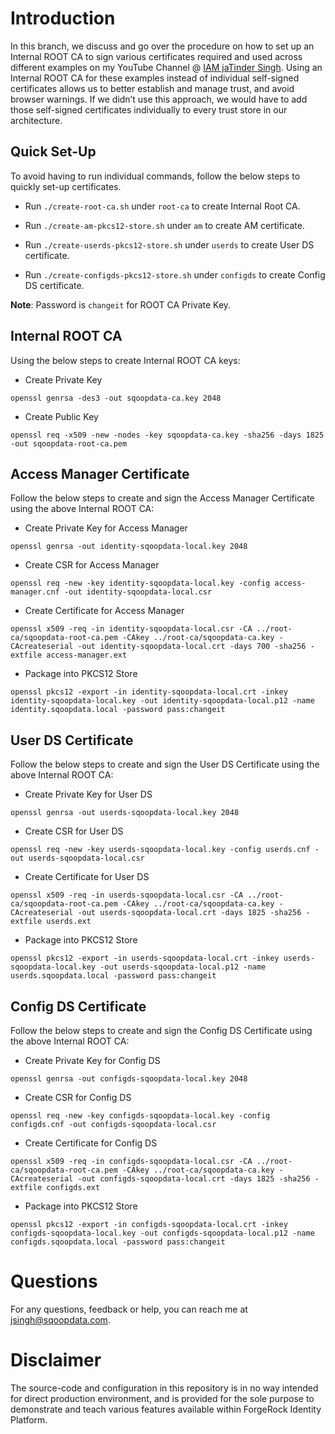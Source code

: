 # Introduction

In this branch, we discuss and go over the procedure on how to set up an Internal ROOT CA to sign various certificates required and used across different examples on my YouTube Channel @ [IAM jaTinder Singh](https://www.youtube.com/channel/UCncKTrfBUAlPjk0oKQ66rRg/). Using an Internal ROOT CA for these examples instead of individual self-signed certificates allows us to better establish and manage trust, and avoid browser warnings. If we didn’t use this approach, we would have to add those self-signed certificates individually to every trust store in our architecture.

## Quick Set-Up

To avoid having to run individual commands, follow the below steps to quickly set-up certificates.

* Run `./create-root-ca.sh` under `root-ca` to create Internal Root CA.

* Run `./create-am-pkcs12-store.sh` under `am` to create AM certificate.

* Run `./create-userds-pkcs12-store.sh` under `userds` to create User DS certificate.

* Run `./create-configds-pkcs12-store.sh` under `configds` to create Config DS certificate.


**Note**: Password is `changeit` for ROOT CA Private Key.

## Internal ROOT CA

Using the below steps to create Internal ROOT CA keys:

* Create Private Key

`openssl genrsa -des3 -out sqoopdata-ca.key 2048`

* Create Public Key

`openssl req -x509 -new -nodes -key sqoopdata-ca.key -sha256 -days 1825 -out sqoopdata-root-ca.pem`

## Access Manager Certificate

Follow the below steps to create and sign the Access Manager Certificate using the above Internal ROOT CA:

* Create Private Key for Access Manager

`openssl genrsa -out identity-sqoopdata-local.key 2048`

* Create CSR for Access Manager

`openssl req -new -key identity-sqoopdata-local.key -config access-manager.cnf -out identity-sqoopdata-local.csr`

* Create Certificate for Access Manager

`openssl x509 -req -in identity-sqoopdata-local.csr -CA ../root-ca/sqoopdata-root-ca.pem -CAkey ../root-ca/sqoopdata-ca.key -CAcreateserial -out identity-sqoopdata-local.crt -days 700 -sha256 -extfile access-manager.ext`

* Package into PKCS12 Store

`openssl pkcs12 -export -in identity-sqoopdata-local.crt -inkey identity-sqoopdata-local.key -out identity-sqoopdata-local.p12 -name identity.sqoopdata.local -password pass:changeit`

## User DS Certificate

Follow the below steps to create and sign the User DS Certificate using the above Internal ROOT CA:

* Create Private Key for User DS

`openssl genrsa -out userds-sqoopdata-local.key 2048`

* Create CSR for User DS

`openssl req -new -key userds-sqoopdata-local.key -config userds.cnf -out userds-sqoopdata-local.csr`

* Create Certificate for User DS

`openssl x509 -req -in userds-sqoopdata-local.csr -CA ../root-ca/sqoopdata-root-ca.pem -CAkey ../root-ca/sqoopdata-ca.key -CAcreateserial -out userds-sqoopdata-local.crt -days 1825 -sha256 -extfile userds.ext`

* Package into PKCS12 Store

`openssl pkcs12 -export -in userds-sqoopdata-local.crt -inkey userds-sqoopdata-local.key -out userds-sqoopdata-local.p12 -name userds.sqoopdata.local -password pass:changeit`

## Config DS Certificate

Follow the below steps to create and sign the Config DS Certificate using the above Internal ROOT CA:

* Create Private Key for Config DS

`openssl genrsa -out configds-sqoopdata-local.key 2048`

* Create CSR for Config DS

`openssl req -new -key configds-sqoopdata-local.key -config configds.cnf -out configds-sqoopdata-local.csr`

* Create Certificate for Config DS

`openssl x509 -req -in configds-sqoopdata-local.csr -CA ../root-ca/sqoopdata-root-ca.pem -CAkey ../root-ca/sqoopdata-ca.key -CAcreateserial -out configds-sqoopdata-local.crt -days 1825 -sha256 -extfile configds.ext`

* Package into PKCS12 Store

`openssl pkcs12 -export -in configds-sqoopdata-local.crt -inkey configds-sqoopdata-local.key -out configds-sqoopdata-local.p12 -name configds.sqoopdata.local -password pass:changeit`


# Questions

For any questions, feedback or help, you can reach me at jsingh@sqoopdata.com. 

# Disclaimer

The source-code and configuration in this repository is in no way intended for direct production environment, and is provided for the sole purpose to demonstrate and teach various features available within ForgeRock Identity Platform.
